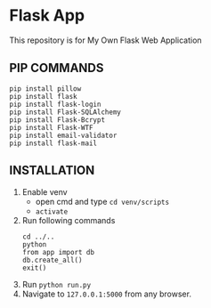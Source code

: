 # Flask App

This repository is for My Own Flask Web Application

## PIP COMMANDS
```
pip install pillow
pip install flask
pip install flask-login
pip install Flask-SQLAlchemy
pip install Flask-Bcrypt
pip install Flask-WTF
pip install email-validator
pip install flask-mail
```

## INSTALLATION
1. Enable venv
	- open cmd and type `cd venv/scripts`
	- `activate`
2. Run following commands
	```
	cd ../..
	python
	from app import db
	db.create_all()
	exit()
	```
3. Run `python run.py`
4. Navigate to `127.0.0.1:5000` from any browser.